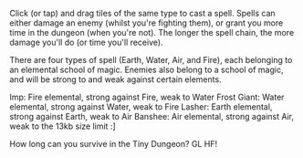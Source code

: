 Click (or tap) and drag tiles of the same type to cast a spell.  Spells can either damage an enemy (whilst you're fighting them), or grant you more time in the dungeon (when you're not).  The longer the spell chain, the more damage you'll do (or time you'll receive).

There are four types of spell (Earth, Water, Air, and Fire), each belonging to an elemental school of magic.  Enemies also belong to a school of magic, and will be strong to and weak against certain elements.

Imp: Fire elemental, strong against Fire, weak to Water
Frost Giant: Water elemental, strong against Water, weak to Fire
Lasher: Earth elemental, strong against Earth, weak to Air
Banshee: Air elemental, strong against Air, weak to the 13kb size limit :]

How long can you survive in the Tiny Dungeon? GL HF!